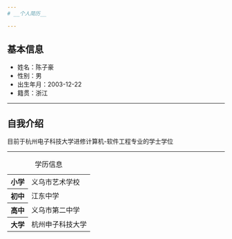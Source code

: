 ```yaml
---
# __个人简历__

---
```

## 基本信息
 * 姓名：陈子豪
 * 性别：男
 * 出生年月：2003-12-22
 * 籍贯：浙江

---
## 自我介绍
  目前于杭州电子科技大学进修计算机-软件工程专业的学士学位

---

<section class=" education">
	<table>
		<caption> 学历信息 </caption>
		<thead></thead>
		<tbody>
			<tr>
				<th scope="row">小学</th>
				<td>义乌市艺术学校</td>
			</tr>
			<tr>
				<th scopes="row">初中</th>
				<td>江东中学</td>
			</tr>
			<tr>
				<th scope="row">高中</th>
				<td>义乌市第二中学</td>
			</tr>
			<tr>
				<th scope="row">大学</th>
				<td>杭州申子科技大学</td>
			</tr>
		</tbody>
	</table>
</section>
